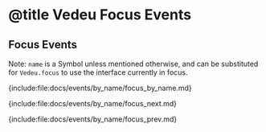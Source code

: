 # @title Vedeu Focus Events

## Focus Events

Note: `name` is a Symbol unless mentioned otherwise, and can be
substituted for `Vedeu.focus` to use the interface currently in focus.

{include:file:docs/events/by_name/focus_by_name.md}

{include:file:docs/events/by_name/focus_next.md}

{include:file:docs/events/by_name/focus_prev.md}
